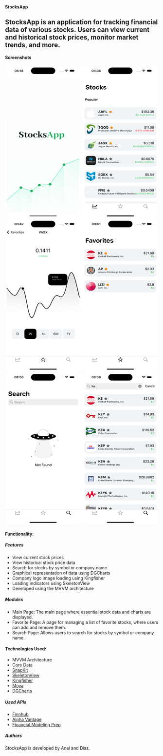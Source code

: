 #### StocksApp
 StocksApp is an application for tracking financial data of various stocks. Users can view current and historical stock prices, monitor market trends, and more.
---

#### Screenshots
<img src="https://github.com/SilenceDias/StocksApp/blob/main/images/LaunchScreen.png" width="250" height="500" alt="Launch Screen">
<img src="https://github.com/SilenceDias/StocksApp/blob/main/images/Main.png" width="250" height="500" alt="Main Screen">
<img src="https://github.com/SilenceDias/StocksApp/blob/main/images/DetailsStock.png" width="250" height="500" alt="Details Screen">
<img src="https://github.com/SilenceDias/StocksApp/blob/main/images/FavoritesStock.png" width="250" height="500" alt="Favorites Screen">
<img src="https://github.com/SilenceDias/StocksApp/blob/main/images/Searchscreen.png" width="250" height="500" alt="Search Screen">
<img src="https://github.com/SilenceDias/StocksApp/blob/main/images/Searchstocks.png" width="250" height="500" alt="Search Stocks Screen">


#### Functionality:
    
##### Features
- View current stock prices
- View historical stock price data
- Search for stocks by symbol or company name
- Graphical representation of data using DGCharts
- Company logo image loading using Kingfisher
- Loading indicators using SkeletonView
- Developed using the MVVM architecture

##### Modules

- Main Page: The main page where essential stock data and charts are displayed.
- Favorite Page: A page for managing a list of favorite stocks, where users can add and remove them.
- Search Page: Allows users to search for stocks by symbol or company name.

#### Technologies Used:
- MVVM Architecture
- [Core Data](https://developer.apple.com/documentation/coredata/)
- [SnapKit](https://github.com/SnapKit/SnapKit)
- [SkeletonView](https://github.com/Juanpe/SkeletonView)
- [Kingfisher](https://github.com/onevcat/Kingfisher)
- [Moya](https://github.com/Moya/Moya)
- [DGCharts](https://github.com/ChartsOrg/Charts)

##### Used APIs

- [Finnhub](https://finnhub.io)
- [Alpha Vantage](https://www.alphavantage.co)
- [Financial Modeling Prep](https://financialmodelingprep.com)

##### Authors

StocksApp is developed by Anel and Dias.
